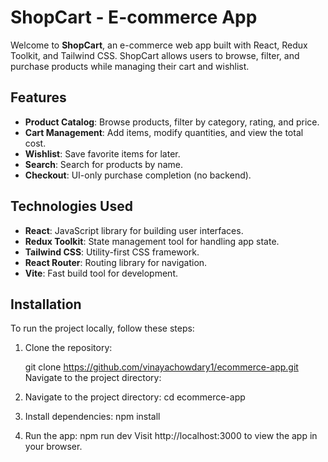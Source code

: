 # ShopCart - E-commerce App

Welcome to **ShopCart**, an e-commerce web app built with React, Redux Toolkit, and Tailwind CSS. ShopCart allows users to browse, filter, and purchase products while managing their cart and wishlist.

## Features

- **Product Catalog**: Browse products, filter by category, rating, and price.
- **Cart Management**: Add items, modify quantities, and view the total cost.
- **Wishlist**: Save favorite items for later.
- **Search**: Search for products by name.
- **Checkout**: UI-only purchase completion (no backend).

## Technologies Used

- **React**: JavaScript library for building user interfaces.
- **Redux Toolkit**: State management tool for handling app state.
- **Tailwind CSS**: Utility-first CSS framework.
- **React Router**: Routing library for navigation.
- **Vite**: Fast build tool for development.

## Installation

To run the project locally, follow these steps:

1. Clone the repository:

   
   git clone https://github.com/vinayachowdary1/ecommerce-app.git
Navigate to the project directory:
2. Navigate to the project directory:
   cd ecommerce-app
3. Install dependencies:
   npm install
4. Run the app:
   npm run dev
Visit http://localhost:3000 to view the app in your browser.
